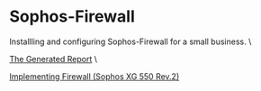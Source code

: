 # Sophos-Firewall

Installling and configuring Sophos-Firewall for a small business. \

[The Generated Report](Firewall-Report.pdf) \ 

[Implementing Firewall (Sophos XG 550 Rev.2)](Sophos-Setup.pdf)

